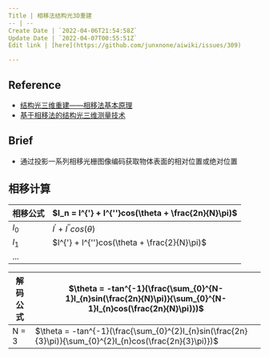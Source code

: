 ```yaml
---
Title | 相移法结构光3D重建
-- | --
Create Date | `2022-04-06T21:54:58Z`
Update Date | `2022-04-07T00:55:51Z`
Edit link | [here](https://github.com/junxnone/aiwiki/issues/309)

---
```

## Reference
- [结构光三维重建——相移法基本原理](https://zhuanlan.zhihu.com/p/106226749)
- [基于相移法的结构光三维测量技术](https://blog.csdn.net/qq_42676511/article/details/120605768)


## Brief
- 通过投影一系列相移光栅图像编码获取物体表面的相对位置或绝对位置


## 相移计算

相移公式 | $I_n = I^{'} + I^{''}cos(\theta + \frac{2n}{N}\pi)$
-- | --
$I_0$ | $I^{'} + I^{''}cos(\theta)$
$I_1$ |  $I^{'} + I^{''}cos(\theta + \frac{2}{N}\pi)$
... | 


解码公式 | $\theta = -tan^{-1}(\frac{\sum_{0}^{N-1}I_{n}sin(\frac{2n}{N}\pi)}{\sum_{0}^{N-1}I_{n}cos(\frac{2n}{N}\pi)})$
-- | --
N = 3 | $\theta = -tan^{-1}(\frac{\sum_{0}^{2}I_{n}sin(\frac{2n}{3}\pi)}{\sum_{0}^{2}I_{n}cos(\frac{2n}{3}\pi)})$
